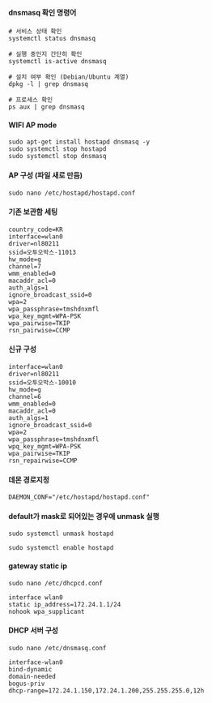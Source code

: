 #### dnsmasq 확인 명령어
```less
# 서비스 상태 확인
systemctl status dnsmasq

# 실행 중인지 간단히 확인
systemctl is-active dnsmasq

# 설치 여부 확인 (Debian/Ubuntu 계열)
dpkg -l | grep dnsmasq

# 프로세스 확인
ps aux | grep dnsmasq
```

#### WIFI AP mode
```less
sudo apt-get install hostapd dnsmasq -y
sudo systemctl stop hostapd
sudo systemctl stop dnsmasq
```

#### AP 구성 (파일 새로 만듬)
```less
sudo nano /etc/hostapd/hostapd.conf
```

#### 기존 보관함 세팅
```less
country_code=KR
interface=wlan0
driver=nl80211
ssid=오투오박스-11013
hw_mode=g
channel=7
wmm_enabled=0
macaddr_acl=0
auth_algs=1
ignore_broadcast_ssid=0
wpa=2
wpa_passphrase=tmshdnxmfl
wpa_key_mgmt=WPA-PSK
wpa_pairwise=TKIP
rsn_pairwise=CCMP
```

#### 신규 구성
```less
interface=wlan0
driver=nl80211
ssid=오투오박스-10010
hw_mode=g
channel=6
wmm_enabled=0
macaddr_acl=0
auth_algs=1
ignore_broadcast_ssid=0
wpa=2
wpa_passphrase=tmshdnxmfl
wpq_key_mgmt=WPA-PSK
wpa_pairwise=TKIP
rsn_repairwise=CCMP
```

#### 데몬 경로지정
```less
DAEMON_CONF="/etc/hostapd/hostapd.conf"
```

#### default가 mask로 되어있는 경우에 unmask 실행
```less
sudo systemctl unmask hostapd

sudo systemctl enable hostapd
```

#### gateway static ip
```less
sudo nano /etc/dhcpcd.conf
```

```less
interface wlan0
static ip_address=172.24.1.1/24
nohook wpa_supplicant
```

#### DHCP 서버 구성
```less
sudo nano /etc/dnsmasq.conf
```

```less
interface-wlan0
bind-dynamic
domain-needed
bogus-priv
dhcp-range=172.24.1.150,172.24.1.200,255.255.255.0,12h
```









